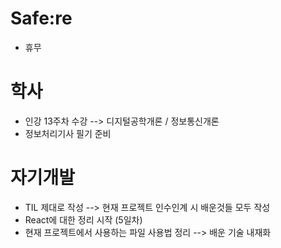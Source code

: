 # Safe:re

- 휴무

# 학사

- 인강 13주차 수강
  --> 디지털공학개론 / 정보통신개론
- 정보처리기사 필기 준비

# 자기개발

- TIL 제대로 작성
  --> 현재 프로젝트 인수인계 시 배운것들 모두 작성
- React에 대한 정리 시작 (5일차)
- 현재 프로젝트에서 사용하는 파일 사용법 정리
  --> 배운 기술 내재화
